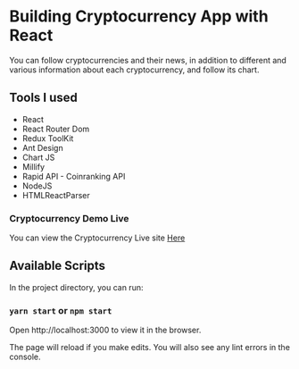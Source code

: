 # Building Cryptocurrency App with React 

You can follow cryptocurrencies and their news, in addition to different and various information about each cryptocurrency, and follow its chart.

## Tools I used 

- React
- React Router Dom
- Redux ToolKit
- Ant Design
- Chart JS
- Millify
- Rapid API - Coinranking API
- NodeJS
- HTMLReactParser

### Cryptocurrency Demo Live

You can view the Cryptocurrency Live site [Here](https://crypto-app-omega.vercel.app/)


## Available Scripts

In the project directory, you can run:

### `yarn start` or `npm start`

Open http://localhost:3000 to view it in the browser.

The page will reload if you make edits.
You will also see any lint errors in the console.
